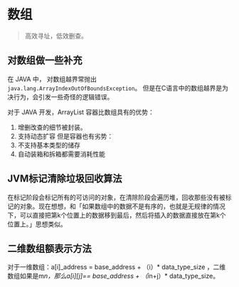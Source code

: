 # 数组
> 高效寻址，低效删查。
## 对数组做一些补充
在 JAVA 中， 对数组越界常抛出 ```java.lang.ArrayIndexOutOfBoundsException```。 但是在C语言中的数组越界是为决行为，会引发一些奇怪的逻辑错误。

对于 JAVA 开发，ArrayList 容器比数组具有的优势：
1. 增删改查的细节被封装。
2. 支持动态扩容
但是容器也有劣势：
1. 不支持基本类型的储存
2. 自动装箱和拆箱都需要消耗性能 
   
## JVM标记清除垃圾回收算法
在标记阶段会标记所有的可访问的对象，在清除阶段会遍历堆，回收那些没有被标记的对象。现在想想，和「如果数组中的数据不是有序的，也就是无规律的情况下，可以直接把第k个位置上的数据移到最后，然后将插入的数据直接放在第k个位置上。」思想类似。

## 二维数组额表示方法
对于一维数组：a[i]_address = base_address + （i）* data_type_size ，二维数组如果是m*n，那么a[i][j]== base_address + （i*n+j）* data_type_size。